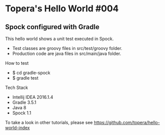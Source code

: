# Topera's Hello World #004
## Spock configured with Gradle
This hello world shows a unit test executed in Spock.
* Test classes are groovy files in src/test/groovy folder.
* Production code are java files in src/main/java folder.

How to test
* $ cd gradle-spock
* $ gradle test

Tech Stack
* Intellij IDEA 2016.1.4
* Gradle 3.5.1
* Java 8
* Spock 1.1

To take a look in other tutorials, please see https://github.com/topera/hello-world-index
